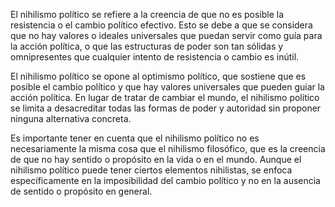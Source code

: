 El nihilismo político se refiere a la creencia de que no es posible la resistencia o el cambio político efectivo. Esto se debe a que se considera que no hay valores o ideales universales que puedan servir como guía para la acción política, o que las estructuras de poder son tan sólidas y omnipresentes que cualquier intento de resistencia o cambio es inútil.

El nihilismo político se opone al optimismo político, que sostiene que es posible el cambio político y que hay valores universales que pueden guiar la acción política. En lugar de tratar de cambiar el mundo, el nihilismo político se limita a desacreditar todas las formas de poder y autoridad sin proponer ninguna alternativa concreta.

Es importante tener en cuenta que el nihilismo político no es necesariamente la misma cosa que el nihilismo filosófico, que es la creencia de que no hay sentido o propósito en la vida o en el mundo. Aunque el nihilismo político puede tener ciertos elementos nihilistas, se enfoca específicamente en la imposibilidad del cambio político y no en la ausencia de sentido o propósito en general.